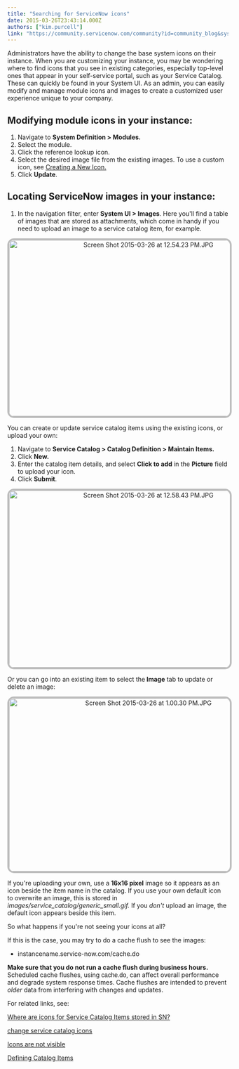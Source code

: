 ```yaml
---
title: "Searching for ServiceNow icons"
date: 2015-03-26T23:43:14.000Z
authors: ["kim.purcell"]
link: "https://community.servicenow.com/community?id=community_blog&sys_id=db4da229dbd0dbc01dcaf3231f96196b"
---
```

<p>Administrators have the ability to change the base system icons on their instance. When you are customizing your instance, you may be wondering where to find icons that you see in existing categories, especially top-level ones that appear in your self-service portal, such as your Service Catalog. These can quickly be found in your System UI. As an admin, you can easily modify and manage module icons and images to create a customized user experience unique to your company.</p><p></p><h2>Modifying module icons in your instance:</h2><ol><li>Navigate to <strong>System Definition &gt; Modules.</strong></li><li>Select the module.</li><li>Click the reference lookup icon.</li><li>Select the desired image file from the existing images. To use a custom icon, see <a title="ki.servicenow.com/index.php?title=Module_Icons#Creating_New_Icons" href="http://wiki.servicenow.com/index.php?title=Module_Icons#Creating_New_Icons">Creating a New Icon.</a></li><li>Click <strong>Update</strong>.</li></ol><p></p><h2>Locating ServiceNow images in your instance:</h2><ol><li>In the navigation filter, enter <strong>System UI &gt; Images</strong>. Here you'll find a table of images that are stored as attachments, which come in handy if you need to upload an image to a service catalog item, for example.</li></ol><p style="text-align: center;"><img   alt="Screen Shot 2015-03-26 at 12.54.23 PM.JPG" class="image-1 jive-image" src="7cb7ec0edb14dfc03eb27a9e0f9619b0.iix" style="height: 401px; width: 620px; border: #BDBDBD 4px solid; border-radius: 15px;"/></p><p></p><p></p><p>You can create or update service catalog items using the existing icons, or upload your own:</p><ol><li>Navigate to <strong>Service Catalog &gt; Catalog Definition &gt; Maintain Items.</strong></li><li>Click <strong>New.</strong></li><li>Enter the catalog item details, and select <strong>Click to add</strong> in the <strong>Picture</strong> field to upload your icon.</li><li>Click <strong>Submit</strong>.</li></ol><p style="text-align: center;"><img   alt="Screen Shot 2015-03-26 at 12.58.43 PM.JPG" class="jive-image image-4" src="d6978886db9c5fc068c1fb651f961961.iix" style="height: 403px; width: 620px; border: #BDBDBD 4px solid; border-radius: 15px;"/></p><p></p><p>Or you can go into an existing item to select the<strong> Image</strong> tab to update or delete an image:</p><p></p><p style="text-align: center;"><img   alt="Screen Shot 2015-03-26 at 1.00.30 PM.JPG" class="jive-image image-5" src="fec36ff9db9093049c9ffb651f961937.iix" style="height: 394px; width: 620px; border: #BDBDBD 4px solid; border-radius: 15px;"/></p><p></p><p>If you're uploading your own, use a <strong>16x16 pixel</strong> image so it appears as an icon beside the item name in the catalog. If you use your own default icon to overwrite an image, this is stored in <em>images/service_catalog/generic_small.gif.</em> If you <em>don't</em> upload an image, the default icon appears beside this item.</p><p></p><p>So what happens if you're not seeing your icons at all?</p><p></p><p>If this is the case, you may try to do a cache flush to see the images:</p><ul style="list-style-type: disc;"><li>instancename.service-now.com/cache.do</li></ul><p></p><p><strong>Make sure that you do not run a cache flush during business hours.</strong> Scheduled cache flushes, using <span style="font-family: arial,helvetica,sans-serif;">cache.do</span>, can affect overall performance and degrade system response times. Cache flushes are intended to prevent <em>older</em> data from interfering with changes and updates.</p><p></p><p>For related links, see:</p><p><a title="Where are icons for Service Catalog Items stored in SN?" __default_attr="174865" __jive_macro_name="thread" class="jive_macro_thread jive_macro" data-orig-content="Where are icons for Service Catalog Items stored in SN?" href="/community?id=community_question&sys_id=3c1a8769db5cdbc01dcaf3231f9619a3">Where are icons for Service Catalog Items stored in SN?</a></p><p><a title="change service catalog icons" __default_attr="165297" __jive_macro_name="thread" class="jive_macro_thread jive_macro" data-orig-content="change service catalog icons" href="/community?id=community_question&sys_id=61294be1db5cdbc01dcaf3231f961963">change service catalog icons</a></p><p><a title="Icons are not visible" __default_attr="179158" __jive_macro_name="thread" class="jive_macro_thread jive_macro" data-orig-content="Icons are not visible" href="/community?id=community_question&sys_id=1b3ac3a9db5cdbc01dcaf3231f9619ae">Icons are not visible</a></p><p><a title="ki.servicenow.com/index.php?title=Defining_Catalog_Items#Defining_Catalog_Items" href="http://wiki.servicenow.com/index.php?title=Defining_Catalog_Items#Defining_Catalog_Items">Defining Catalog Items</a></p>